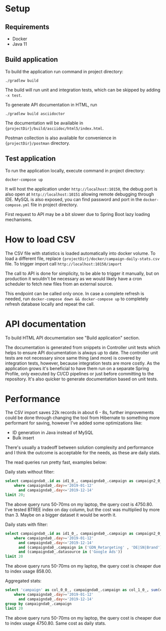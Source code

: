 # Setup

## Requirements
- Docker
- Java 11

## Build application

To build the application run command in project directory:

```shell
./gradlew build
```
The build will run unit and integration tests, which can be skipped by adding `-x test`.

To generate API documentation in HTML, run

```shell
./gradlew build asciidoctor
```

The documentation will be available in `{projectDir}/build/asciidoc/html5/index.html`.

Postman collection is also available for convenience in `{projectDir}/postman` directory.

## Test application

To run the application locally, execute command in project directory:

```shell
docker-compose up
```

It will host the application under `http://localhost:10150`, the debug port is also open at `http://localhost:10151` allowing remote debugging through IDE.
MySQL is also exposed, you can find password and port in the `docker-compose.yml` file in project directory.

First request to API may be a bit slower due to Spring Boot lazy loading mechanisms.

# How to load CSV

The CSV file with statistics is loaded automatically into docker volume. To load a different file, replace `{projectDir}/docker/campaign-daily-stats.csv` file.
To trigger import call `http://localhost:10150/import`

The call to API is done for simplicity, to be able to trigger it manually, but on production it wouldn't be necessary 
as we would likely have a cron scheduler to fetch new files from an external source.

This endpoint can be called only once. In case a complete refresh is needed, run `docker-compose down && docker-compose up`
to completely refresh database locally and repeat the call.

# API documentation

To build HTML API documentation see "Build application" section.

The documentation is generated from snippets in Controller unit tests which helps to ensure API documentation is always up to date.
The controller unit tests are not necessary since same thing (and more) is covered by integration tests, however, because 
integration tests are more costly. As the application grows it's beneficial to have them run on a separate Spring Profile, only 
executed by CI/CD pipelines or just before committing to the repository. It's also quicker to generate documentation based on unit tests.

# Performance

The CSV import saves 22k records in about 6 - 8s, further improvements could be done through changing the tool from 
Hibernate to something more performant for saving, however I've added some optimizations like: 
- ID generation in Java instead of MySQL
- Bulk insert

There's usually a tradeoff between solution complexity and performance and I think the outcome is acceptable for the needs,
as these are daily stats.

The read queries run pretty fast, examples below:

Daily stats without filter:
```sql
select campaignda0_.id as id1_0_, campaignda0_.campaign as campaign2_0_, campaignda0_.clicks as clicks3_0_, campaignda0_.ctr as ctr4_0_, campaignda0_.datasource as datasour5_0_, campaignda0_.day as day6_0_, campaignda0_.impressions as impressi7_0_ from campaign_daily_stats campaignda0_
    where campaignda0_.day>='2019-01-12' 
      and campaignda0_.day<='2019-12-14' 
limit 20;
```
The above query runs 50-70ms on my laptop, the query cost is 4750.80. I've tested BTREE index on day column, but the cost was multiplied by more than 3. Maybe on a bigger dataset it would be worth it.

Daily stats with filter:
```sql
select campaignda0_.id as id1_0_, campaignda0_.campaign as campaign2_0_, campaignda0_.clicks as clicks3_0_, campaignda0_.ctr as ctr4_0_, campaignda0_.datasource as datasour5_0_, campaignda0_.day as day6_0_, campaignda0_.impressions as impressi7_0_ from campaign_daily_stats campaignda0_
    where campaignda0_.day>='2019-01-12' 
      and campaignda0_.day<='2019-12-14' 
      and (campaignda0_.campaign in ('GDN_Retargeting' , 'DE|SN|Brand')) 
      and (campaignda0_.datasource in ('Google Ads')) 
limit 20
```
The above query runs 50-70ms on my laptop, the query cost is cheaper due to index usage 858.00.

Aggregated stats:
```sql
select 'campaign' as col_0_0_, campaignda0_.campaign as col_1_0_, sum(campaignda0_.impressions) as col_2_0_, sum(campaignda0_.clicks) as col_3_0_, 1000.0*sum(campaignda0_.clicks)/sum(campaignda0_.impressions) as col_4_0_ from campaign_daily_stats campaignda0_ 
    where campaignda0_.day>='2019-01-12' 
      and campaignda0_.day<='2019-12-14' 
group by campaignda0_.campaign 
limit 20
```
The above query runs 50-70ms on my laptop, the query cost is cheaper due to index usage 4750.80. Same cost as daily stats. 



